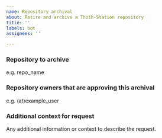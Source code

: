 ```yaml
---
name: Repository archival
about: Retire and archive a Thoth-Station repository
title: ''
labels: bot
assignees: ''

---
```


### Repository to archive
e.g. repo_name

### Repository owners that are approving this archival
e.g. (at)example_user

### Additional context for request
Any additional information or context to describe the request.
